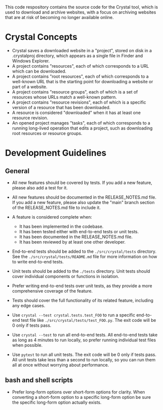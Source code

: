 This code respository contains the source code for the Crystal tool, 
which is used to download and archive websites, 
with a focus on archiving websites that are at risk of becoming no longer available online.

# Crystal Concepts

* Crystal saves a downloaded website in a "project", stored on disk in a .crystalproj directory, which appears as a single file in Finder and Windows Explorer.
* A project contains "resources", each of which corresponds to a URL which can be downloaded.
* A project contains "root resources", each of which corresponds to a well-known URL that is the starting point for downloading a website or part of a website.
* A project contains "resource groups", each of which is a set of resources whose URLs match a well-known pattern.
* A project contains "resource revisions", each of which is a specific version of a resource that has been downloaded.
* A resource is considered "downloaded" when it has at least one resource revision.
* An opened project manages "tasks", each of which corresponds to a running long-lived operation that edits a project, such as downloading root resources or resource groups.

# Development Guidelines

## General

* All new features should be covered by tests. If you add a new feature, please also add a test for it.
* All new features should be documented in the RELEASE_NOTES.md file. If you add a new feature, please also update the "main" branch section of the RELEASE_NOTES.md file to include it.
* A feature is considered complete when:
    * It has been implemented in the codebase.
    * It has been tested either with end-to-end tests or unit tests.
    * It has been documented in the RELEASE_NOTES.md file.
    * It has been reviewed by at least one other developer.

* End-to-end tests should be added to the `./src/crystal/tests` directory. See the `./src/crystal/tests/README.md` file for more information on how to write end-to-end tests.
* Unit tests should be added to the `./tests` directory. Unit tests should cover individual components or functions in isolation.
* Prefer writing end-to-end tests over unit tests, as they provide a more comprehensive coverage of the feature.
* Tests should cover the full functionality of its related feature, including any edge cases.

* Use `crystal --test crystal.tests.test_FOO` to run a specific end-to-end test file like `./src/crystal/tests/test_FOO.py`. The exit code will be 0 only if tests pass.
* Use `crystal --test` to run all end-to-end tests. All end-to-end tests take as long as 4 minutes to run locally, so prefer running individual test files when possible.
* Use `pytest` to run all unit tests. The exit code will be 0 only if tests pass. All unit tests take less than a second to run locally, so you can run them all at once without worrying about performance.

## bash and shell scripts

* Prefer long-form options over short-form options for clarity. When converting a short-form option to a specific long-form option be sure the specific long-form option actually exists.
